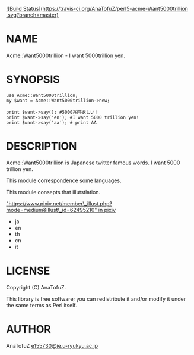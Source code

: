 [![Build Status](https://travis-ci.org/AnaTofuZ/perl5-acme-Want5000trillion .svg?branch=master)](https://travis-ci.org/AnaTofuZ/perl5-acme-Want5000trillion)

# NAME

Acme::Want5000trillion - I want 5000trillion yen.

# SYNOPSIS

    use Acme::Want5000trillion;
    my $want = Acme::Want5000trillion->new;

    print $want->say(); #5000兆円欲しい!
    print $want->say('en'); #I want 5000 trillion yen!
    print $want->say('aa'); # print AA

# DESCRIPTION

Acme::Want5000trillion is Japanese twitter famous words.
I want 5000 trillion yen.

This module correspondence some languages.

This module consepts that illutstlation.

["https://www.pixiv.net/member\_illust.php?mode=medium&illust\_id=62495210" in pixiv](https://metacpan.org/pod/pixiv#https:-www.pixiv.net-member_illust.php-mode-mediumillust_id-62495210)

- ja 
- en
- th
- cn
- it 

# LICENSE

Copyright (C) AnaTofuZ.

This library is free software; you can redistribute it and/or modify
it under the same terms as Perl itself.

# AUTHOR

AnaTofuZ <e155730@ie.u-ryukyu.ac.jp>
